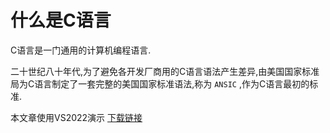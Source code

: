 # 什么是C语言

C语言是一门通用的计算机编程语言.

二十世纪八十年代,为了避免各开发厂商用的C语言语法产生差异,由美国国家标准局为C语言制定了一套完整的美国国家标准语法,称为 `ANSIC` ,作为C语言最初的标准.

本文章使用VS2022演示 [下载链接](https://visualstudio.microsoft.com/zh-hans/downloads/)
